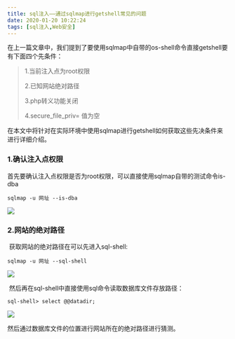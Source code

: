 ```yaml
---
title: sql注入——通过sqlmap进行getshell常见的问题
date: 2020-01-20 10:22:24
tags: [sql注入,Web安全]
---
```


​	在上一篇文章中，我们提到了要使用sqlmap中自带的os-shell命令直接getshell要有下面四个先条件：

> 1.当前注入点为root权限
>
> 2.已知网站绝对路径
>
> 3.php转义功能关闭
>
> 4.secure_file_priv= 值为空

在本文中将针对在实际环境中使用sqlmap进行getshell如何获取这些先决条件来进行详细介绍。

### 1.确认注入点权限

​	首先要确认注入点权限是否为root权限，可以直接使用sqlmap自带的测试命令is-dba

~~~shell
sqlmap -u 网址 --is-dba
~~~

![](https://github.com/AnchoretY/images/blob/master/blog/产看当前注入点是否为root权限结果.png?raw=true)

###  2.网站的绝对路径

​	获取网站的绝对路径在可以先进入sql-shell:

~~~shell
sqlmap -u 网址 --sql-shell
~~~

![](https://github.com/AnchoretY/images/blob/master/blog/进入sql-shell.png?raw=true)

​	然后再在sql-shell中直接使用sql命令读取数据库文件存放路径：

~~~mysql
sql-shell> select @@datadir;
~~~

![](https://github.com/AnchoretY/images/blob/master/blog/sql-shell获取绝对路径结果.png?raw=true)

然后通过数据库文件的位置进行网站所在的绝对路径进行猜测。

